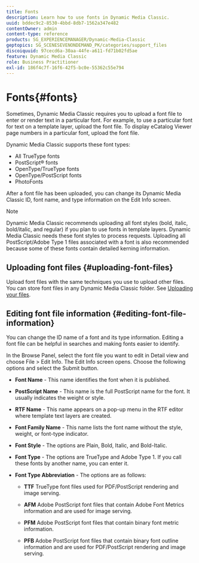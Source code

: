 ```yaml
---
title: Fonts
description: Learn how to use fonts in Dynamic Media Classic.
uuid: bddec9c2-8530-4bbd-8db7-1562a347e482
contentOwner: admin
content-type: reference
products: SG_EXPERIENCEMANAGER/Dynamic-Media-Classic
geptopics: SG_SCENESEVENONDEMAND_PK/categories/support_files
discoiquuid: 97cecd6a-30aa-44fe-a611-fd71b02fd5ae
feature: Dynamic Media Classic
role: Business Practitioner
exl-id: 186f4c7f-16f6-42f5-bc0e-55362c55e794
---
```

# Fonts{#fonts}

Sometimes, Dynamic Media Classic requires you to upload a font file to enter or render text in a particular font. For example, to use a particular font for text on a template layer, upload the font file. To display eCatalog Viewer page numbers in a particular font, upload the font file.

Dynamic Media Classic supports these font types:

* All TrueType fonts
* PostScript® fonts
* OpenType/TrueType fonts
* OpenType/PostScript fonts
* PhotoFonts

After a font file has been uploaded, you can change its Dynamic Media Classic ID, font name, and type information on the Edit Info screen.

>[!NOTE]
>
>Dynamic Media Classic recommends uploading all font styles (bold, italic, bold/italic, and regular) if you plan to use fonts in template layers. Dynamic Media Classic needs these font styles to process requests. Uploading all PostScript/Adobe Type 1 files associated with a font is also recommended because some of these fonts contain detailed kerning information.

## Uploading font files {#uploading-font-files}

Upload font files with the same techniques you use to upload other files. You can store font files in any Dynamic Media Classic folder. See [Uploading your files](uploading-files.md#uploading_your_files).

## Editing font file information {#editing-font-file-information}

You can change the ID name of a font and its type information. Editing a font file can be helpful in searches and making fonts easier to identify.

In the Browse Panel, select the font file you want to edit in Detail view and choose File > Edit Info. The Edit Info screen opens. Choose the following options and select the Submit button.

* **Font Name** - This name identifies the font when it is published.

* **PostScript Name** - This name is the full PostScript name for the font. It usually indicates the weight or style.

* **RTF Name** - This name appears on a pop-up menu in the RTF editor where template text layers are created.

* **Font Family Name** - This name lists the font name without the style, weight, or font-type indicator.

* **Font Style** - The options are Plain, Bold, Italic, and Bold-Italic.

* **Font Type** - The options are TrueType and Adobe Type 1. If you call these fonts by another name, you can enter it.

* **Font Type Abbreviation** - The options are as follows:

  * **TTF** TrueType font files used for PDF/PostScript rendering and image serving.

  * **AFM** Adobe PostScript font files that contain Adobe Font Metrics information and are used for image serving.

  * **PFM** Adobe PostScript font files that contain binary font metric information.

  * **PFB** Adobe PostScript font files that contain binary font outline information and are used for PDF/PostScript rendering and image serving.
